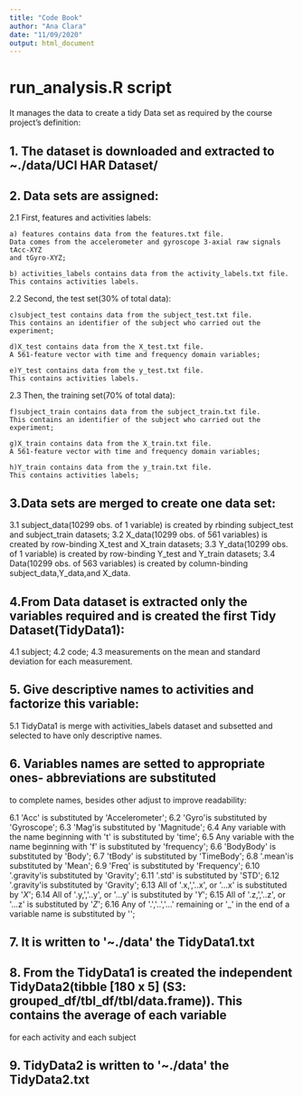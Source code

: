 ```yaml
---
title: "Code Book"
author: "Ana Clara"
date: "11/09/2020"
output: html_document
---
```


# run_analysis.R script
It manages the data to create a tidy Data set as required by 
the course project’s definition:

## 1. The dataset is downloaded and extracted to ~./data/UCI HAR Dataset/
      
## 2. Data sets are assigned:
  2.1 First, features and activities labels:

    a) features contains data from the features.txt file. 
    Data comes from the accelerometer and gyroscope 3-axial raw signals tAcc-XYZ 
    and tGyro-XYZ;

    b) activities_labels contains data from the activity_labels.txt file. 
    This contains activities labels. 
  
  2.2 Second, the test set(30% of total data):

    c)subject_test contains data from the subject_test.txt file.
    This contains an identifier of the subject who carried out the experiment;

    d)X_test contains data from the X_test.txt file.
    A 561-feature vector with time and frequency domain variables;

    e)Y_test contains data from the y_test.txt file.
    This contains activities labels.
  
  2.3 Then, the training set(70% of total data):
    
    f)subject_train contains data from the subject_train.txt file.
    This contains an identifier of the subject who carried out the experiment;
    
    g)X_train contains data from the X_train.txt file.
    A 561-feature vector with time and frequency domain variables;
  
    h)Y_train contains data from the y_train.txt file.
    This contains activities labels;

## 3.Data sets are merged to create one data set:
  3.1 subject_data(10299 obs. of  1 variable) is created by rbinding 
  subject_test and subject_train datasets;
  3.2 X_data(10299 obs. of  561 variables) is created by row-binding X_test 
  and X_train datasets;
  3.3 Y_data(10299 obs. of  1 variable) is created by row-binding Y_test and 
  Y_train datasets;
  3.4 Data(10299 obs. of  563 variables) is created by column-binding 
  subject_data,Y_data,and X_data.
        
## 4.From Data dataset is extracted only the variables required and is created the first Tidy Dataset(TidyData1):
  4.1 subject;
  4.2 code;
  4.3 measurements on the mean and standard deviation for each measurement.
  
## 5. Give descriptive names to activities and factorize this variable:
  5.1 TidyData1 is merge with activities_labels dataset and subsetted and 
  selected to have only descriptive names.
  
## 6. Variables names are setted to appropriate ones- abbreviations are substituted 
to complete names, besides other adjust to improve readability:

  6.1 'Acc' is substituted by 'Accelerometer';
  6.2 'Gyro'is substituted by 'Gyroscope';
  6.3 'Mag'is substituted by 'Magnitude';
  6.4 Any variable with the name beginning with 't' is substituted by 'time';
  6.5 Any variable with the name beginning with 'f' is substituted by 'frequency';
  6.6 'BodyBody' is substituted by 'Body';
  6.7 'tBody' is substituted by 'TimeBody';
  6.8 '.mean'is substituted by 'Mean';
  6.9 'Freq' is substituted by 'Frequency';
  6.10 '.gravity'is substituted by 'Gravity';
  6.11 '.std' is substituted by 'STD';
  6.12 '.gravity'is substituted by 'Gravity';
  6.13 All of '.x,','..x', or '...x' is substituted by '_X_';
  6.14 All of '.y,','..y', or '...y' is substituted by '_Y_';
  6.15 All of '.z,','..z', or '...z' is substituted by '_Z_';
  6.16 Any of '.','..','...' remaining or '_' in the end of a variable name 
  is substituted by '';

## 7. It is written to '~./data' the TidyData1.txt

## 8. From the TidyData1 is created the independent TidyData2(tibble [180 x 5] (S3: grouped_df/tbl_df/tbl/data.frame)). This contains the average of each variable 
for each activity and each subject

## 9. TidyData2 is written to '~./data' the TidyData2.txt 